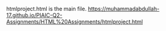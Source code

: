 htmlproject.html is the main file. 
  https://muhammadabdullah-17.github.io/PIAIC-Q2-Assignments/HTML%20Assignments/htmlproject.html 
